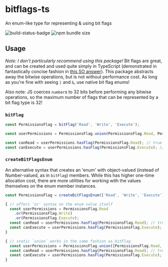 # bitflags-ts

An enum-like type for representing & using bit flags

![build-status-badge](https://img.shields.io/github/actions/workflow/status/John-Paul-R/bitflags-ts/node.js.yml?label=build%20%26%20test)
![npm bundle size](https://img.shields.io/bundlephobia/min/bitflags-ts)

## Usage

_Note: I don't particularly recommend using this package!_ Bit flags are great,
and can be created and used quite simply in TypeScript (demonstrated in
fantastically concise fashion in [this SO
answer](https://stackoverflow.com/a/39359953/8105643)). This package abstracts
away the bitwise operations, but is not without performance cost. As long as
you're fine with seeing `|` and `&`, use native bit flag enums!

Also note: JS coerces `number`s to 32 bits before performing any bitwise
operations, so the maximum number of flags that can be represented by a bit
flag type is 32!

### `bitFlag`

```ts
const PermissionsFlag = bitFlag('Read', 'Write', 'Execute');

const userPermissions = PermissionsFlag.union(PermissionsFlag.Read, PermissionsFlag.Write);

const canRead = userPermissions.hasFlag(PermissionsFlag.Read); // true
const canExecute = userPermissions.hasFlag(PermissionsFlag.Execute); // false
```


### `createBitFlagsEnum`

An alternative syntax that creates an 'enum' with object-valued (instead of
Number-valued, as in `bitFlag`) members. While this has higher one-time
allocation cost, there are more utilities for working with the values
themselves on the enum member instances. 

```ts
const PermissionsFlag = createBitFlagsEnum(['Read', 'Write', 'Execute'] as const);

{ // offers 'or' syntax on the enum value itself
  const userPermissions = PermissionsFlag.Read
    .or(PermissionsFlag.Write)
    .or(PermissionsFlag.Execute);
  const canRead = userPermissions.hasFlag(PermissionsFlag.Read); // true
  const canExecute = userPermissions.hasFlag(PermissionsFlag.Execute); // true
}

{ // static `union` works in the same fashion as bitFlag
  const userPermissions = PermissionsFlag.union([PermissionsFlag.Read, PermissionsFlag.Write]);
  const canRead = userPermissions.hasFlag(PermissionsFlag.Read); // true
  const canExecute = userPermissions.hasFlag(PermissionsFlag.Execute); // false
}
```
